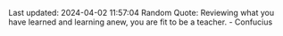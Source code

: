Last updated: 2024-04-02 11:57:04
Random Quote: Reviewing what you have learned and learning anew, you are fit to be a teacher. - Confucius